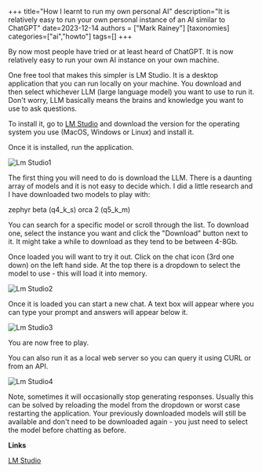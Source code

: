 +++
title="How I learnt to run my own personal AI"
description="It is relatively easy to run your own personal instance of an AI similar to ChatGPT"
date=2023-12-14
authors = ["Mark Rainey"]
[taxonomies]
categories=["ai","howto"]
tags=[]
+++

By now most people have tried or at least heard of ChatGPT. It is now relatively easy to run your own AI instance on your own machine.

<!-- more -->

One free tool that makes this simpler is LM Studio. It is a desktop application that you can run locally on your machine. You download and then select whichever LLM (large language model) you want to use to run it. Don't worry, LLM basically means the brains and knowledge you want to use to ask questions.

To install it, go to [LM Studio](https://lmstudio.ai/) and download the version for the operating system you use (MacOS, Windows or Linux) and install it.

Once it is installed, run the application.

<img src="/posts/LmStudio1.png" title="Lm Studio1" class="mid-image"></img>

The first thing you will need to do is download the LLM. There is a daunting array of models and it is not easy to decide which. I did a little research and I have downloaded two models to play with:

zephyr beta (q4_k_s)
orca 2 (q5_k_m)

You can search for a specific model or scroll through the list. To download one, select the instance you want and click the "Download" button next to it. It might take a while to download as they tend to be between 4-8Gb.

Once loaded you will want to try it out. Click on the chat icon (3rd one down) on the left hand side. At the top there is a dropdown to select the model to use - this will load it into memory. 

<img src="/posts/LmStudio2.png" title="Lm Studio2" class="mid-image"></img>

Once it is loaded you can start a new chat. A text box will appear where you can type your prompt and answers will appear below it.

<img src="/posts/LmStudio3.png" title="Lm Studio3" class="mid-image"></img>

You are now free to play.

You can also run it as a local web server so you can query it using CURL or from an API.

<img src="/posts/LmStudio4.png" title="Lm Studio4" class="mid-image"></img>

Note, sometimes it will occasionally  stop generating responses. Usually this can be solved by reloading the model from the dropdown or worst case restarting the application. Your previously downloaded models will still be available and don't need to be downloaded again - you just need to select the model before chatting as before.

__Links__

[LM Studio](https://lmstudio.ai/)
